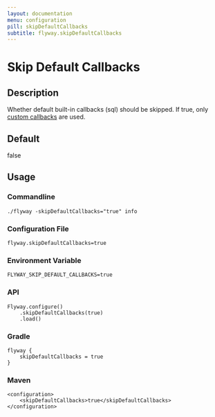 ```yaml
---
layout: documentation
menu: configuration
pill: skipDefaultCallbacks
subtitle: flyway.skipDefaultCallbacks
---
```


# Skip Default Callbacks

## Description
Whether default built-in callbacks (sql) should be skipped. If true, only [custom callbacks](/documentation/configuration/callbacks) are used.

## Default
false

## Usage

### Commandline
```
./flyway -skipDefaultCallbacks="true" info
```

### Configuration File
```
flyway.skipDefaultCallbacks=true
```

### Environment Variable
```
FLYWAY_SKIP_DEFAULT_CALLBACKS=true
```

### API
```
Flyway.configure()
    .skipDefaultCallbacks(true)
    .load()
```

### Gradle
```
flyway {
    skipDefaultCallbacks = true
}
```

### Maven
```
<configuration>
    <skipDefaultCallbacks>true</skipDefaultCallbacks>
</configuration>
```